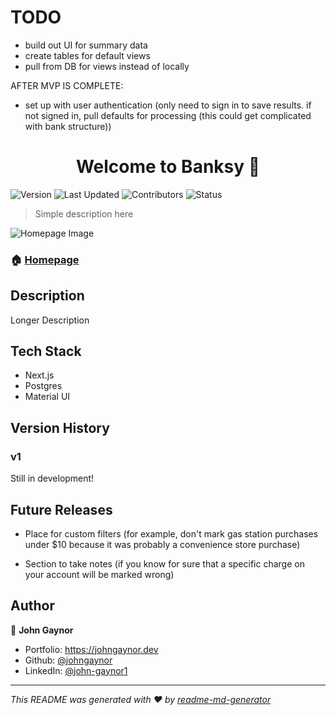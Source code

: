 # TODO

- build out UI for summary data
- create tables for default views
- pull from DB for views instead of locally

AFTER MVP IS COMPLETE:

- set up with user authentication (only need to sign in to save results. if not signed in, pull defaults for processing (this could get complicated with bank structure))

<h1 align="center">Welcome to Banksy 👋</h1>
<p>
  <img alt="Version" src="https://img.shields.io/badge/version-0.0.1-blue.svg?cacheSeconds=2592000" />
   <img alt="Last Updated" src="https://img.shields.io/badge/last%20updated-October%202023-red" />
   <img alt="Contributors" src="https://img.shields.io/badge/contributors-1-bright%20green">
   <img alt="Status" src="https://img.shields.io/badge/status-WIP-red">
</p>

> Simple description here

<p>
<img alt="Homepage Image" src="src/assets/images/readme-img.png">
</p>

### 🏠 [Homepage](https://google.com)

## Description

Longer Description

## Tech Stack

- Next.js
- Postgres
- Material UI

## Version History

### v1

Still in development!

## Future Releases

- Place for custom filters (for example, don't mark gas station purchases under $10 because it was probably a convenience store purchase)

- Section to take notes (if you know for sure that a specific charge on your account will be marked wrong)

## Author

👤 **John Gaynor**

- Portfolio: https://johngaynor.dev
- Github: [@johngaynor](https://github.com/johngaynor)
- LinkedIn: [@john-gaynor1](https://linkedin.com/in/john-gaynor1)

---

_This README was generated with ❤️ by [readme-md-generator](https://github.com/kefranabg/readme-md-generator)_
